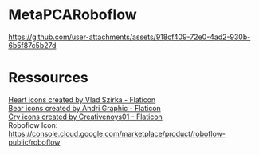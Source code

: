 ﻿# MetaPCARoboflow
 



https://github.com/user-attachments/assets/918cf409-72e0-4ad2-930b-6b5f87c5b27d



# Ressources
<a href="https://www.flaticon.com/free-icons/heart" title="heart icons">Heart icons created by Vlad Szirka - Flaticon</a><br>
<a href="https://www.flaticon.com/free-icons/bear" title="bear icons">Bear icons created by Andri Graphic - Flaticon</a><br>
<a href="https://www.flaticon.com/free-icons/cry" title="cry icons">Cry icons created by Creativenoys01 - Flaticon</a><br>
Roboflow Icon: https://console.cloud.google.com/marketplace/product/roboflow-public/roboflow
